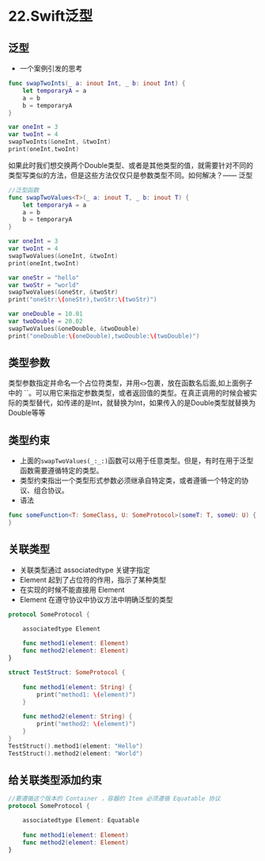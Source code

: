 # 22.Swift泛型

## 泛型

- 一个案例引发的思考

```swift
func swapTwoInts(_ a: inout Int, _ b: inout Int) {
    let temporaryA = a
    a = b
    b = temporaryA
}

var oneInt = 3
var twoInt = 4
swapTwoInts(&oneInt, &twoInt)
print(oneInt,twoInt)
```

如果此时我们想交换两个Double类型、或者是其他类型的值，就需要针对不同的类型写类似的方法，但是这些方法仅仅只是参数类型不同。如何解决？—— 泛型

```swift
//泛型函数
func swapTwoValues<T>(_ a: inout T, _ b: inout T) {
    let temporaryA = a
    a = b
    b = temporaryA
}

var oneInt = 3
var twoInt = 4
swapTwoValues(&oneInt, &twoInt)
print(oneInt,twoInt)

var oneStr = "hello"
var twoStr = "world"
swapTwoValues(&oneStr, &twoStr)
print("oneStr:\(oneStr),twoStr:\(twoStr)")

var oneDouble = 10.01
var twoDouble = 20.02
swapTwoValues(&oneDouble, &twoDouble)
print("oneDouble:\(oneDouble),twoDouble:\(twoDouble)")
```

## 类型参数

类型参数指定并命名一个占位符类型，并用`<>`包裹，放在函数名后面,如上面例子中的 ``。可以用它来指定参数类型，或者返回值的类型。在真正调用的时候会被实际的类型替代，如传递的是Int，就替换为Int，如果传入的是Double类型就替换为Double等等

## 类型约束

- 上面的`swapTwoValues(_:_:)`函数可以用于任意类型。但是，有时在用于泛型函数需要遵循特定的类型。
- 类型约束指出一个类型形式参数必须继承自特定类，或者遵循一个特定的协议、组合协议。
- 语法

```swift
func someFunction<T: SomeClass, U: SomeProtocol>(someT: T, someU: U) {
}
```

## 关联类型

- 关联类型通过 associatedtype 关键字指定
- Element 起到了占位符的作用，指示了某种类型
- 在实现的时候不能直接用 Element
- Element 在遵守协议中协议方法中明确泛型的类型

```swift
protocol SomeProtocol {

    associatedtype Element
    
    func method1(element: Element)
    func method2(element: Element)
}

struct TestStruct: SomeProtocol {
    
    func method1(element: String) {
        print("method1: \(element)")
    }
    
    func method2(element: String) {
        print("method2: \(element)")
    }
}
TestStruct().method1(element: "Hello")  
TestStruct().method2(element: "World")
```

## 给关联类型添加约束

```swift
//要遵循这个版本的 Container ，容器的 Item 必须遵循 Equatable 协议
protocol SomeProtocol {

    associatedtype Element: Equatable
    
    func method1(element: Element)
    func method2(element: Element)
}
```